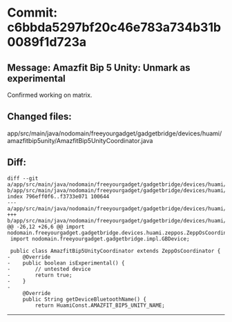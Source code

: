 # Commit: c6bbda5297bf20c46e783a734b31b0089f1d723a
## Message: Amazfit Bip 5 Unity: Unmark as experimental

Confirmed working on matrix.
## Changed files:
app/src/main/java/nodomain/freeyourgadget/gadgetbridge/devices/huami/amazfitbip5unity/AmazfitBip5UnityCoordinator.java

## Diff:
```
diff --git a/app/src/main/java/nodomain/freeyourgadget/gadgetbridge/devices/huami/amazfitbip5unity/AmazfitBip5UnityCoordinator.java b/app/src/main/java/nodomain/freeyourgadget/gadgetbridge/devices/huami/amazfitbip5unity/AmazfitBip5UnityCoordinator.java
index 796eff0f6..f3733e071 100644
--- a/app/src/main/java/nodomain/freeyourgadget/gadgetbridge/devices/huami/amazfitbip5unity/AmazfitBip5UnityCoordinator.java
+++ b/app/src/main/java/nodomain/freeyourgadget/gadgetbridge/devices/huami/amazfitbip5unity/AmazfitBip5UnityCoordinator.java
@@ -26,12 +26,6 @@ import nodomain.freeyourgadget.gadgetbridge.devices.huami.zeppos.ZeppOsCoordinat
 import nodomain.freeyourgadget.gadgetbridge.impl.GBDevice;
 
 public class AmazfitBip5UnityCoordinator extends ZeppOsCoordinator {
-    @Override
-    public boolean isExperimental() {
-        // untested device
-        return true;
-    }
-
     @Override
     public String getDeviceBluetoothName() {
         return HuamiConst.AMAZFIT_BIP5_UNITY_NAME;
```
-----------------------------------
